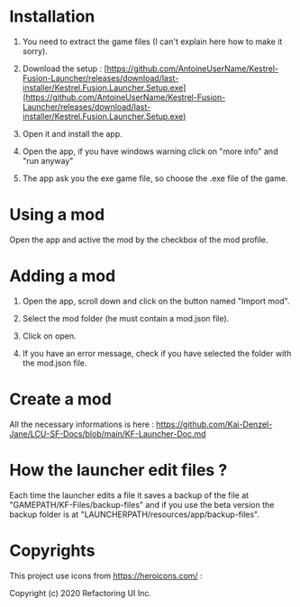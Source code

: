 # Installation

1. You need to extract the game files (I can't explain here how to make it sorry).

2. Download the setup : [https://github.com/AntoineUserName/Kestrel-Fusion-Launcher/releases/download/last-installer/Kestrel.Fusion.Launcher.Setup.exe](https://github.com/AntoineUserName/Kestrel-Fusion-Launcher/releases/download/last-installer/Kestrel.Fusion.Launcher.Setup.exe)

3. Open it and install the app.

5. Open the app, if you have windows warning click on "more info" and "run anyway"

6. The app ask you the exe game file, so choose the .exe file of the game.

# Using a mod

Open the app and active the mod by the checkbox of the mod profile.

# Adding a mod

1. Open the app, scroll down and click on the button named "Import mod".

2. Select the mod folder (he must contain a mod.json file).

3. Click on open.

4. If you have an error message, check if you have selected the folder with the mod.json file.

# Create a mod

All the necessary informations is here :
https://github.com/Kai-Denzel-Jane/LCU-SF-Docs/blob/main/KF-Launcher-Doc.md

# How the launcher edit files ?

Each time the launcher edits a file it saves a backup of the file at "GAMEPATH/KF-Files/backup-files" and if you use the beta version the backup folder is at "LAUNCHERPATH/resources/app/backup-files".

# Copyrights

This project use icons from https://heroicons.com/ :

Copyright (c) 2020 Refactoring UI Inc.
